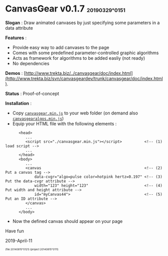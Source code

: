 # CanvasGear v0.1.7 <sup><sub><sub>20190329°0151</sub></sub></sup>

**Slogan** : Draw animated canvases by just specifying some parameters in a data attribute

**Features** :
- Provide easy way to add canvases to the page
- Comes with some predefined parameter-controlled graphic algorithms
- Acts as framework for algorithms to be added easliy (not ready)
- No dependencies

**Demos** : [http://www.trekta.biz/../canvasgear/doc/index.html](http://www.trekta.biz/svn/canvasgeardev/trunk/canvasgear/doc/index.html).

**Status** : Proof-of-concept

**Installation** :
- Copy [`canvasgear.min.js`](./canvasgear.js) to your web folder (on demand also [`canvasgearalgos.min.js`](./canvasgearalgos.min.js))
- Equip your HTML file with the following elements :
```
      <head>
         ...
         <script src="./canvasgear.min.js"></script>          <!-- (1) load script -->
         ...
      </head>
      <body>
         ...
         <canvas                                              <!-- (2) Put a canvas tag -->
             data-cvgr="algo=pulse color=hotpink hertz=0.197" <!-- (3) Put the data-cvgr attribute -->
             width="123" height="123"                         <!-- (4) Put width and height attribute -->
             id="myCanvas44">                                 <!-- (5) Put an ID attribute -->
         </canvas>
         ...
      </body>
```
- Now the defined canvas should appear on your page

Have fun

2019-April-11

<sup><sub><sub>(file 20140815°0121) (project 20140815°0111)</sub></sub></sup>
